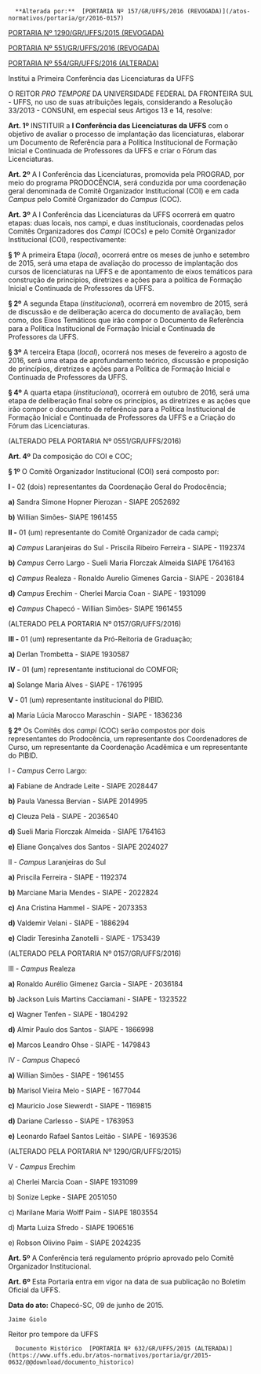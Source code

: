       **Alterada por:**  [PORTARIA Nº 157/GR/UFFS/2016 (REVOGADA)](/atos-normativos/portaria/gr/2016-0157) 

  [PORTARIA Nº 1290/GR/UFFS/2015 (REVOGADA)](/atos-normativos/portaria/gr/2015-1290) 

  [PORTARIA Nº 551/GR/UFFS/2016 (REVOGADA)](/atos-normativos/portaria/gr/2016-0551) 

  [PORTARIA Nº 554/GR/UFFS/2016 (ALTERADA)](/atos-normativos/portaria/gr/2016-0554) 

   Institui a Primeira Conferência das Licenciaturas da UFFS  

O REITOR *PRO TEMPORE* DA UNIVERSIDADE FEDERAL DA FRONTEIRA SUL - UFFS, no uso de suas atribuições legais, considerando a Resolução 33/2013 - CONSUNI, em especial seus Artigos 13 e 14, resolve:

 **Art. 1º** INSTITUIR a **I Conferência das Licenciaturas da UFFS** com o objetivo de avaliar o processo de implantação das licenciaturas, elaborar um Documento de Referência para a Política Institucional de Formação Inicial e Continuada de Professores da UFFS e criar o Fórum das Licenciaturas.

 **Art. 2º** A I Conferência das Licenciaturas, promovida pela PROGRAD, por meio do programa PRODOCÊNCIA, será conduzida por uma coordenação geral denominada de Comitê Organizador Institucional (COI) e em cada *Campus* pelo Comitê Organizador do *Campus* (COC).

 **Art. 3º** A I Conferência das Licenciaturas da UFFS ocorrerá em quatro etapas: duas locais, nos campi, e duas institucionais, coordenadas pelos Comitês Organizadores dos *Campi* (COCs) e pelo Comitê Organizador Institucional (COI), respectivamente:

 **§ 1º** A primeira Etapa (*local*), ocorrerá entre os meses de junho e setembro de 2015, será uma etapa de avaliação do processo de implantação dos cursos de licenciaturas na UFFS e de apontamento de eixos temáticos para construção de princípios, diretrizes e ações para a política de Formação Inicial e Continuada de Professores da UFFS.

 **§ 2º** A segunda Etapa (*institucional*), ocorrerá em novembro de 2015, será de discussão e de deliberação acerca do documento de avaliação, bem como, dos Eixos Temáticos que irão compor o Documento de Referência para a Política Institucional de Formação Inicial e Continuada de Professores da UFFS.

 **§ 3º** A terceira Etapa (*local*), ocorrerá nos meses de fevereiro a agosto de 2016, será uma etapa de aprofundamento teórico, discussão e proposição de princípios, diretrizes e ações para a Política de Formação Inicial e Continuada de Professores da UFFS.

 **§ 4º** A quarta etapa (*institucional*), ocorrerá em outubro de 2016, será uma etapa de deliberação final sobre os princípios, as diretrizes e as ações que irão compor o documento de referência para a Política Institucional de Formação Inicial e Continuada de Professores da UFFS e a Criação do Fórum das Licenciaturas.

 (ALTERADO PELA PORTARIA Nº 0551/GR/UFFS/2016)

 **Art. 4º** Da composição do COI e COC;

 **§ 1º** O Comitê Organizador Institucional (COI) será composto por:

 **I -** 02 (dois) representantes da Coordenação Geral do Prodocência;

 **a)** Sandra Simone Hopner Pierozan - SIAPE 2052692

 **b)** Willian Simões- SIAPE 1961455

 **II -** 01 (um) representante do Comitê Organizador de cada campi;

 **a)** *Campus* Laranjeiras do Sul - Priscila Ribeiro Ferreira - SIAPE - 1192374

 **b)** *Campus* Cerro Largo - Sueli Maria Florczak Almeida SIAPE 1764163

 **c)** *Campus* Realeza - Ronaldo Aurelio Gimenes Garcia - SIAPE - 2036184

 **d)** *Campus* Erechim - Cherlei Marcia Coan - SIAPE - 1931099

 **e)** *Campus* Chapecó - Willian Simões- SIAPE 1961455

 (ALTERADO PELA PORTARIA Nº 0157/GR/UFFS/2016)

 **III -** 01 (um) representante da Pró-Reitoria de Graduação;

 **a)** Derlan Trombetta - SIAPE 1930587

 **IV -** 01 (um) representante institucional do COMFOR;

 **a)** Solange Maria Alves - SIAPE - 1761995

 **V -** 01 (um) representante institucional do PIBID.

 **a)** Maria Lúcia Marocco Maraschin - SIAPE - 1836236

 **§ 2º** Os Comitês dos *campi* (COC) serão compostos por dois representantes do Prodocência, um representante dos Coordenadores de Curso, um representante da Coordenação Acadêmica e um representante do PIBID.

 I - *Campus* Cerro Largo:

 **a)** Fabiane de Andrade Leite - SIAPE 2028447

 **b)** Paula Vanessa Bervian - SIAPE 2014995

 **c)** Cleuza Pelá - SIAPE - 2036540

 **d)** Sueli Maria Florczak Almeida - SIAPE 1764163

 **e)** Eliane Gonçalves dos Santos - SIAPE 2024027

 II - *Campus* Laranjeiras do Sul

 **a)** Priscila Ferreira - SIAPE - 1192374

 **b)** Marciane Maria Mendes - SIAPE - 2022824

 **c)** Ana Cristina Hammel - SIAPE - 2073353

 **d)** Valdemir Velani - SIAPE - 1886294

 **e)** Cladir Teresinha Zanotelli - SIAPE - 1753439

 (ALTERADO PELA PORTARIA Nº 0157/GR/UFFS/2016)

 III - *Campus* Realeza

 **a)** Ronaldo Aurélio Gimenez Garcia - SIAPE - 2036184

 **b)** Jackson Luis Martins Cacciamani - SIAPE - 1323522

 **c)** Wagner Tenfen - SIAPE - 1804292

 **d)** Almir Paulo dos Santos - SIAPE - 1866998

 **e)** Marcos Leandro Ohse - SIAPE - 1479843

 IV - *Campus* Chapecó

 **a)** Willian Simões - SIAPE - 1961455

 **b)** Marisol Vieira Melo - SIAPE - 1677044

 **c)** Mauricio Jose Siewerdt - SIAPE - 1169815

 **d)** Dariane Carlesso - SIAPE - 1763953

 **e)** Leonardo Rafael Santos Leitão - SIAPE - 1693536

 (ALTERADO PELA PORTARIA Nº 1290/GR/UFFS/2015)

 V - *Campus* Erechim

 a) Cherlei Marcia Coan - SIAPE 1931099

 b) Sonize Lepke - SIAPE 2051050

 c) Marilane Maria Wolff Paim - SIAPE 1803554

 d) Marta Luiza Sfredo - SIAPE 1906516

 e) Robson Olivino Paim - SIAPE 2024235

 **Art. 5º** A Conferência terá regulamento próprio aprovado pelo Comitê Organizador Institucional.

 **Art. 6º** Esta Portaria entra em vigor na data de sua publicação no Boletim Oficial da UFFS.

  

   **Data do ato:** Chapecó-SC, 09 de junho de 2015.   
 

    Jaime Giolo   
 Reitor pro tempore da UFFS 

      Documento Histórico  [PORTARIA Nº 632/GR/UFFS/2015 (ALTERADA)](https://www.uffs.edu.br/atos-normativos/portaria/gr/2015-0632/@@download/documento_historico)     
      
